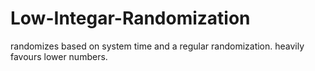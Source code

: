 # Low-Integar-Randomization
randomizes based on system time and a regular randomization. heavily favours lower numbers.
